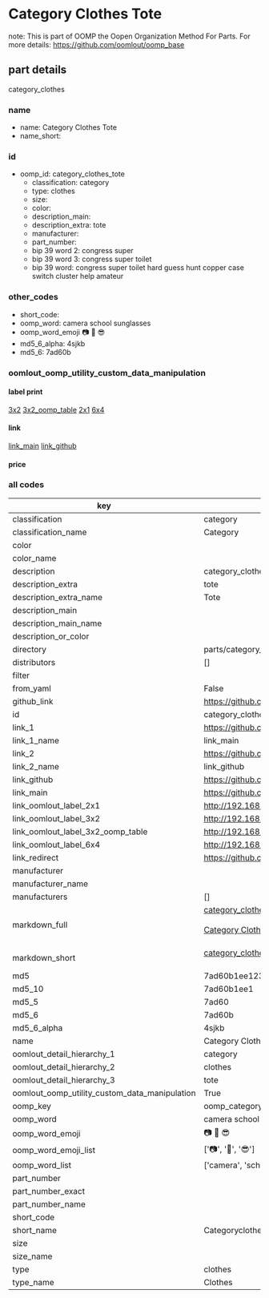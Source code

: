 # Category Clothes Tote  

note: This is part of OOMP the Oopen Organization Method For Parts. For more details: https://github.com/oomlout/oomp_base

##  part details
  



category_clothes



### name
* name: Category Clothes Tote
* name_short: 
### id
* oomp_id: category_clothes_tote
  * classification: category
  * type: clothes
  * size: 
  * color: 
  * description_main: 
  * description_extra: tote
  * manufacturer: 
  * part_number: 
  * bip 39 word 2: congress super
  * bip 39 word 3: congress super toilet
  * bip 39 word: congress super toilet hard guess hunt copper case switch cluster help amateur

### other_codes
* short_code: 
* oomp_word: camera school sunglasses
* oomp_word_emoji :camera: :school: :sunglasses:
* md5_6_alpha: 4sjkb
* md5_6: 7ad60b






### oomlout_oomp_utility_custom_data_manipulation
#### label print
[3x2](http://192.168.1.245:1112/?label=oomp%204sjkb)
[3x2_oomp_table](http://192.168.1.108:1112/?label=oomp%204sjkb)
[2x1](http://192.168.1.242:1112/?label=oomp%204sjkb)
[6x4](http://192.168.1.55:1112/?label=oomp%204sjkb)    

#### link

[link_main](https://github.com/oomlout/oomlout_oomp_version_1_messy/tree/main/parts/category_clothes_tote) [link_github](https://github.com/oomlout/oomlout_oomp_version_1_messy/tree/main/parts/category_clothes_tote)                             

#### price







### all codes 
| key | value |  
| --- | --- |  
| classification | category |  
| classification_name | Category |  
| color |  |  
| color_name |  |  
| description | category_clothes |  
| description_extra | tote |  
| description_extra_name | Tote |  
| description_main |  |  
| description_main_name |  |  
| description_or_color |   |  
| directory | parts/category_clothes_tote |  
| distributors | [] |  
| filter |  |  
| from_yaml | False |  
| github_link | https://github.com/oomlout/oomlout_oomp_part_src/tree/main/parts/category_clothes_tote |  
| id | category_clothes_tote |  
| link_1 | https://github.com/oomlout/oomlout_oomp_version_1_messy/tree/main/parts/category_clothes_tote |  
| link_1_name | link_main |  
| link_2 | https://github.com/oomlout/oomlout_oomp_version_1_messy/tree/main/parts/category_clothes_tote |  
| link_2_name | link_github |  
| link_github | https://github.com/oomlout/oomlout_oomp_version_1_messy/tree/main/parts/category_clothes_tote |  
| link_main | https://github.com/oomlout/oomlout_oomp_version_1_messy/tree/main/parts/category_clothes_tote |  
| link_oomlout_label_2x1 | http://192.168.1.242:1112/?label=oomp%204sjkb |  
| link_oomlout_label_3x2 | http://192.168.1.245:1112/?label=oomp%204sjkb |  
| link_oomlout_label_3x2_oomp_table | http://192.168.1.108:1112/?label=oomp%204sjkb |  
| link_oomlout_label_6x4 | http://192.168.1.55:1112/?label=oomp%204sjkb |  
| link_redirect | https://github.com/oomlout/oomlout_oomp_version_1_messy/tree/main/parts/category_clothes_tote |  
| manufacturer |  |  
| manufacturer_name |  |  
| manufacturers | [] |  
| markdown_full | [category_clothes_tote](none)<br>[](none)<br>[Category Clothes Tote](none)<br><br> |  
| markdown_short | [category_clothes_tote](none)<br><br> |  
| md5 | 7ad60b1ee12325fdbdb3b693c7b66978 |  
| md5_10 | 7ad60b1ee1 |  
| md5_5 | 7ad60 |  
| md5_6 | 7ad60b |  
| md5_6_alpha | 4sjkb |  
| name | Category Clothes Tote |  
| oomlout_detail_hierarchy_1 | category |  
| oomlout_detail_hierarchy_2 | clothes |  
| oomlout_detail_hierarchy_3 | tote |  
| oomlout_oomp_utility_custom_data_manipulation | True |  
| oomp_key | oomp_category_clothes_tote |  
| oomp_word | camera school sunglasses |  
| oomp_word_emoji | :camera: :school: :sunglasses: |  
| oomp_word_emoji_list | [':camera:', ':school:', ':sunglasses:'] |  
| oomp_word_list | ['camera', 'school', 'sunglasses'] |  
| part_number |  |  
| part_number_exact |  |  
| part_number_name |  |  
| short_code |  |  
| short_name | Categoryclothes |  
| size |  |  
| size_name |  |  
| type | clothes |  
| type_name | Clothes |  
